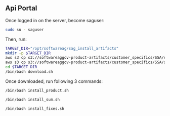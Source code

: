 ## Api Portal

Once logged in on the server, become saguser:

```bash
sudo su - saguser
```

Then, run:

```bash
TARGET_DIR="/opt/softwareag/sag_install_artifacts"
mkdir -p $TARGET_DIR
aws s3 cp s3://softwareaggov-product-artifacts/customer_specifics/SSA/scripts/_common/download_helper.sh $TARGET_DIR
aws s3 cp s3://softwareaggov-product-artifacts/customer_specifics/SSA/scripts/apiportal/download.sh $TARGET_DIR
cd $TARGET_DIR
/bin/bash download.sh
```

Once downloaded, run following 3 commands:

```bash
/bin/bash install_product.sh
```

```bash
/bin/bash install_sum.sh
```

```bash
/bin/bash install_fixes.sh
```